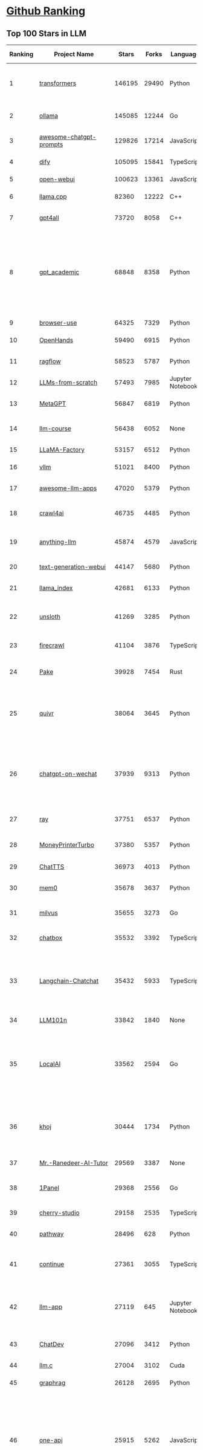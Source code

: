 [Github Ranking](../README.md)
==========

## Top 100 Stars in LLM

| Ranking | Project Name | Stars | Forks | Language | Open Issues | Description | Last Commit |
| ------- | ------------ | ----- | ----- | -------- | ----------- | ----------- | ----------- |
| 1 | [transformers](https://github.com/huggingface/transformers) | 146195 | 29490 | Python | 1071 | 🤗 Transformers: the model-definition framework for state-of-the-art machine learning models in text, vision, audio, and multimodal models, for both inference and training.  | 2025-06-29T22:19:20Z |
| 2 | [ollama](https://github.com/ollama/ollama) | 145085 | 12244 | Go | 1612 | Get up and running with Llama 3.3, DeepSeek-R1, Phi-4, Gemma 3, Mistral Small 3.1 and other large language models. | 2025-06-29T21:59:55Z |
| 3 | [awesome-chatgpt-prompts](https://github.com/f/awesome-chatgpt-prompts) | 129826 | 17214 | JavaScript | 0 | This repo includes ChatGPT prompt curation to use ChatGPT and other LLM tools better. | 2025-06-18T17:50:37Z |
| 4 | [dify](https://github.com/langgenius/dify) | 105095 | 15841 | TypeScript | 694 | Production-ready platform for agentic workflow development. | 2025-06-30T03:25:42Z |
| 5 | [open-webui](https://github.com/open-webui/open-webui) | 100623 | 13361 | JavaScript | 171 | User-friendly AI Interface (Supports Ollama, OpenAI API, ...) | 2025-06-28T15:29:30Z |
| 6 | [llama.cpp](https://github.com/ggml-org/llama.cpp) | 82360 | 12222 | C++ | 306 | LLM inference in C/C++ | 2025-06-29T20:10:31Z |
| 7 | [gpt4all](https://github.com/nomic-ai/gpt4all) | 73720 | 8058 | C++ | 689 | GPT4All: Run Local LLMs on Any Device. Open-source and available for commercial use. | 2025-05-27T20:05:19Z |
| 8 | [gpt_academic](https://github.com/binary-husky/gpt_academic) | 68848 | 8358 | Python | 259 | 为GPT/GLM等LLM大语言模型提供实用化交互接口，特别优化论文阅读/润色/写作体验，模块化设计，支持自定义快捷按钮&函数插件，支持Python和C++等项目剖析&自译解功能，PDF/LaTex论文翻译&总结功能，支持并行问询多种LLM模型，支持chatglm3等本地模型。接入通义千问, deepseekcoder, 讯飞星火, 文心一言, llama2, rwkv, claude2, moss等。 | 2025-06-24T17:35:03Z |
| 9 | [browser-use](https://github.com/browser-use/browser-use) | 64325 | 7329 | Python | 447 | 🌐 Make websites accessible for AI agents. Automate tasks online with ease. | 2025-06-29T21:33:49Z |
| 10 | [OpenHands](https://github.com/All-Hands-AI/OpenHands) | 59490 | 6915 | Python | 303 | 🙌 OpenHands: Code Less, Make More | 2025-06-30T03:13:48Z |
| 11 | [ragflow](https://github.com/infiniflow/ragflow) | 58523 | 5787 | Python | 2325 | RAGFlow is an open-source RAG (Retrieval-Augmented Generation) engine based on deep document understanding. | 2025-06-30T03:22:11Z |
| 12 | [LLMs-from-scratch](https://github.com/rasbt/LLMs-from-scratch) | 57493 | 7985 | Jupyter Notebook | 2 | Implement a ChatGPT-like LLM in PyTorch from scratch, step by step | 2025-06-28T15:07:17Z |
| 13 | [MetaGPT](https://github.com/FoundationAgents/MetaGPT) | 56847 | 6819 | Python | 25 | 🌟 The Multi-Agent Framework: First AI Software Company, Towards Natural Language Programming | 2025-06-29T02:55:02Z |
| 14 | [llm-course](https://github.com/mlabonne/llm-course) | 56438 | 6052 | None | 53 | Course to get into Large Language Models (LLMs) with roadmaps and Colab notebooks. | 2025-06-04T16:09:23Z |
| 15 | [LLaMA-Factory](https://github.com/hiyouga/LLaMA-Factory) | 53157 | 6512 | Python | 506 | Unified Efficient Fine-Tuning of 100+ LLMs & VLMs (ACL 2024) | 2025-06-29T17:09:41Z |
| 16 | [vllm](https://github.com/vllm-project/vllm) | 51021 | 8400 | Python | 1878 | A high-throughput and memory-efficient inference and serving engine for LLMs | 2025-06-30T03:34:56Z |
| 17 | [awesome-llm-apps](https://github.com/Shubhamsaboo/awesome-llm-apps) | 47020 | 5379 | Python | 4 | Collection of awesome LLM apps with AI Agents and RAG using OpenAI, Anthropic, Gemini and opensource models. | 2025-06-29T02:41:33Z |
| 18 | [crawl4ai](https://github.com/unclecode/crawl4ai) | 46735 | 4485 | Python | 168 | 🚀🤖 Crawl4AI: Open-source LLM Friendly Web Crawler & Scraper. Don't be shy, join here: https://discord.gg/jP8KfhDhyN | 2025-06-29T12:42:02Z |
| 19 | [anything-llm](https://github.com/Mintplex-Labs/anything-llm) | 45874 | 4579 | JavaScript | 272 | The all-in-one Desktop & Docker AI application with built-in RAG, AI agents, No-code agent builder, MCP compatibility,  and more. | 2025-06-24T23:19:52Z |
| 20 | [text-generation-webui](https://github.com/oobabooga/text-generation-webui) | 44147 | 5680 | Python | 2550 | LLM UI with advanced features, easy setup, and multiple backend support. | 2025-06-25T18:05:27Z |
| 21 | [llama_index](https://github.com/run-llama/llama_index) | 42681 | 6133 | Python | 223 | LlamaIndex is the leading framework for building LLM-powered agents over your data. | 2025-06-29T21:30:41Z |
| 22 | [unsloth](https://github.com/unslothai/unsloth) | 41269 | 3285 | Python | 598 | Fine-tuning & Reinforcement Learning for LLMs. 🦥 Train Qwen3, Llama 4, DeepSeek-R1, Gemma 3, TTS 2x faster with 70% less VRAM. | 2025-06-30T00:36:23Z |
| 23 | [firecrawl](https://github.com/mendableai/firecrawl) | 41104 | 3876 | TypeScript | 139 | 🔥 Turn entire websites into LLM-ready markdown or structured data. Scrape, crawl and extract with a single API. | 2025-06-27T16:56:10Z |
| 24 | [Pake](https://github.com/tw93/Pake) | 39928 | 7454 | Rust | 65 | 🤱🏻 Turn any webpage into a desktop app with Rust.  🤱🏻 利用 Rust 轻松构建轻量级多端桌面应用 | 2025-03-25T12:35:16Z |
| 25 | [quivr](https://github.com/QuivrHQ/quivr) | 38064 | 3645 | Python | 1 | Opiniated RAG for integrating GenAI in your apps 🧠   Focus on your product rather than the RAG. Easy integration in existing products with customisation!  Any LLM: GPT4, Groq, Llama. Any Vectorstore: PGVector, Faiss. Any Files. Anyway you want.  | 2025-06-27T14:44:02Z |
| 26 | [chatgpt-on-wechat](https://github.com/zhayujie/chatgpt-on-wechat) | 37939 | 9313 | Python | 295 | 基于大模型搭建的聊天机器人，同时支持 微信公众号、企业微信应用、飞书、钉钉 等接入，可选择ChatGPT/Claude/DeepSeek/文心一言/讯飞星火/通义千问/ Gemini/GLM-4/Kimi/LinkAI，能处理文本、语音和图片，访问操作系统和互联网，支持基于自有知识库进行定制企业智能客服。 | 2025-06-29T14:41:10Z |
| 27 | [ray](https://github.com/ray-project/ray) | 37751 | 6537 | Python | 3828 | Ray is an AI compute engine. Ray consists of a core distributed runtime and a set of AI Libraries for accelerating ML workloads. | 2025-06-30T03:02:29Z |
| 28 | [MoneyPrinterTurbo](https://github.com/harry0703/MoneyPrinterTurbo) | 37380 | 5357 | Python | 167 | 利用AI大模型，一键生成高清短视频 Generate short videos with one click using AI LLM. | 2025-06-11T06:34:54Z |
| 29 | [ChatTTS](https://github.com/2noise/ChatTTS) | 36973 | 4013 | Python | 58 | A generative speech model for daily dialogue. | 2025-05-23T13:00:56Z |
| 30 | [mem0](https://github.com/mem0ai/mem0) | 35678 | 3637 | Python | 362 | Memory for AI Agents; Announcing OpenMemory MCP - local and secure memory management. | 2025-06-28T10:08:59Z |
| 31 | [milvus](https://github.com/milvus-io/milvus) | 35655 | 3273 | Go | 655 | Milvus is a high-performance, cloud-native vector database built for scalable vector ANN search | 2025-06-30T02:24:56Z |
| 32 | [chatbox](https://github.com/chatboxai/chatbox) | 35532 | 3392 | TypeScript | 731 | User-friendly Desktop Client App for AI Models/LLMs (GPT, Claude, Gemini, Ollama...) | 2025-06-29T13:46:24Z |
| 33 | [Langchain-Chatchat](https://github.com/chatchat-space/Langchain-Chatchat) | 35432 | 5933 | TypeScript | 154 | Langchain-Chatchat（原Langchain-ChatGLM）基于 Langchain 与 ChatGLM, Qwen 与 Llama 等语言模型的 RAG 与 Agent 应用 \| Langchain-Chatchat (formerly langchain-ChatGLM), local knowledge based LLM (like ChatGLM, Qwen and Llama) RAG and Agent app with langchain  | 2025-03-25T15:45:51Z |
| 34 | [LLM101n](https://github.com/karpathy/LLM101n) | 33842 | 1840 | None | 0 | LLM101n: Let's build a Storyteller | 2024-08-01T01:20:33Z |
| 35 | [LocalAI](https://github.com/mudler/LocalAI) | 33562 | 2594 | Go | 445 | :robot: The free, Open Source alternative to OpenAI, Claude and others. Self-hosted and local-first. Drop-in replacement for OpenAI,  running on consumer-grade hardware. No GPU required. Runs gguf, transformers, diffusers and many more models architectures. Features: Generate Text, Audio, Video, Images, Voice Cloning, Distributed, P2P inference | 2025-06-29T22:49:47Z |
| 36 | [khoj](https://github.com/khoj-ai/khoj) | 30444 | 1734 | Python | 77 | Your AI second brain. Self-hostable. Get answers from the web or your docs. Build custom agents, schedule automations, do deep research. Turn any online or local LLM into your personal, autonomous AI (gpt, claude, gemini, llama, qwen, mistral). Get started - free. | 2025-06-28T01:23:20Z |
| 37 | [Mr.-Ranedeer-AI-Tutor](https://github.com/JushBJJ/Mr.-Ranedeer-AI-Tutor) | 29569 | 3387 | None | 13 | A GPT-4 AI Tutor Prompt for customizable personalized learning experiences. | 2025-06-14T06:58:48Z |
| 38 | [1Panel](https://github.com/1Panel-dev/1Panel) | 29368 | 2556 | Go | 615 | 🔥 1Panel provides an intuitive web interface and MCP Server to manage websites, files, containers, databases, and LLMs on a Linux server. | 2025-06-30T03:55:32Z |
| 39 | [cherry-studio](https://github.com/CherryHQ/cherry-studio) | 29158 | 2535 | TypeScript | 723 | 🍒 Cherry Studio is a desktop client that supports for multiple LLM providers. | 2025-06-30T02:43:19Z |
| 40 | [pathway](https://github.com/pathwaycom/pathway) | 28496 | 628 | Python | 43 | Python ETL framework for stream processing, real-time analytics, LLM pipelines, and RAG. | 2025-06-30T03:41:32Z |
| 41 | [continue](https://github.com/continuedev/continue) | 27361 | 3055 | TypeScript | 910 | ⏩ Create, share, and use custom AI code assistants with our open-source IDE extensions and hub of models, rules, prompts, docs, and other building blocks | 2025-06-30T03:36:51Z |
| 42 | [llm-app](https://github.com/pathwaycom/llm-app) | 27119 | 645 | Jupyter Notebook | 5 | Ready-to-run cloud templates for RAG, AI pipelines, and enterprise search with live data. 🐳Docker-friendly.⚡Always in sync with Sharepoint, Google Drive, S3, Kafka, PostgreSQL, real-time data APIs, and more. | 2025-05-16T07:58:43Z |
| 43 | [ChatDev](https://github.com/OpenBMB/ChatDev) | 27096 | 3412 | Python | 22 | Create Customized Software using Natural Language Idea (through LLM-powered Multi-Agent Collaboration) | 2025-06-05T23:58:06Z |
| 44 | [llm.c](https://github.com/karpathy/llm.c) | 27004 | 3102 | Cuda | 86 | LLM training in simple, raw C/CUDA | 2025-06-26T17:03:40Z |
| 45 | [graphrag](https://github.com/microsoft/graphrag) | 26128 | 2695 | Python | 135 | A modular graph-based Retrieval-Augmented Generation (RAG) system | 2025-06-23T22:38:11Z |
| 46 | [one-api](https://github.com/songquanpeng/one-api) | 25915 | 5262 | JavaScript | 865 | LLM API 管理 & 分发系统，支持 OpenAI、Azure、Anthropic Claude、Google Gemini、DeepSeek、字节豆包、ChatGLM、文心一言、讯飞星火、通义千问、360 智脑、腾讯混元等主流模型，统一 API 适配，可用于 key 管理与二次分发。单可执行文件，提供 Docker 镜像，一键部署，开箱即用。LLM API management & key redistribution system, unifying multiple providers under a single API. Single binary, Docker-ready, with an English UI. | 2025-02-21T11:30:22Z |
| 47 | [composio](https://github.com/ComposioHQ/composio) | 25551 | 4422 | TypeScript | 49 | Composio equips your AI agents & LLMs with 100+ high-quality integrations via function calling | 2025-06-29T11:27:43Z |
| 48 | [void](https://github.com/voideditor/void) | 25303 | 1699 | TypeScript | 209 | None | 2025-06-29T23:34:44Z |
| 49 | [storm](https://github.com/stanford-oval/storm) | 25255 | 2286 | Python | 51 | An LLM-powered knowledge curation system that researches a topic and generates a full-length report with citations. | 2025-06-27T00:18:40Z |
| 50 | [semantic-kernel](https://github.com/microsoft/semantic-kernel) | 25225 | 4011 | C# | 438 | Integrate cutting-edge LLM technology quickly and easily into your apps | 2025-06-29T07:29:15Z |
| 51 | [FastGPT](https://github.com/labring/FastGPT) | 24918 | 6417 | TypeScript | 559 | FastGPT is a knowledge-based platform built on the LLMs, offers a comprehensive suite of out-of-the-box capabilities such as data processing, RAG retrieval, and visual AI workflow orchestration, letting you easily develop and deploy complex question-answering systems without the need for extensive setup or configuration. | 2025-06-30T03:06:45Z |
| 52 | [litellm](https://github.com/BerriAI/litellm) | 24715 | 3342 | Python | 865 | Python SDK, Proxy Server (LLM Gateway) to call 100+ LLM APIs in OpenAI format - [Bedrock, Azure, OpenAI, VertexAI, Cohere, Anthropic, Sagemaker, HuggingFace, Replicate, Groq] | 2025-06-29T06:19:21Z |
| 53 | [JARVIS](https://github.com/microsoft/JARVIS) | 24203 | 2031 | Python | 79 | JARVIS, a system to connect LLMs with ML community. Paper: https://arxiv.org/pdf/2303.17580.pdf | 2024-09-26T06:43:22Z |
| 54 | [Awesome-LLM](https://github.com/Hannibal046/Awesome-LLM) | 24013 | 2025 | None | 8 | Awesome-LLM: a curated list of Large Language Model | 2025-05-09T10:06:31Z |
| 55 | [gin-vue-admin](https://github.com/flipped-aurora/gin-vue-admin) | 23101 | 6743 | Go | 21 | 🚀Vite+Vue3+Gin拥有AI辅助的基础开发平台，支持TS和JS混用。它集成了JWT鉴权、权限管理、动态路由、显隐可控组件、分页封装、多点登录拦截、资源权限、上传下载、代码生成器、表单生成器和可配置的导入导出等开发必备功能。 | 2025-06-29T05:27:12Z |
| 56 | [llamafile](https://github.com/Mozilla-Ocho/llamafile) | 22674 | 1192 | C++ | 153 | Distribute and run LLMs with a single file. | 2025-05-14T22:23:40Z |
| 57 | [gpt-researcher](https://github.com/assafelovic/gpt-researcher) | 22121 | 2908 | Python | 107 | LLM based autonomous agent that conducts deep local and web research on any topic and generates a long report with citations. | 2025-06-26T06:32:21Z |
| 58 | [CopilotKit](https://github.com/CopilotKit/CopilotKit) | 21579 | 2929 | TypeScript | 160 | React UI + elegant infrastructure for AI Copilots, AI chatbots, and in-app AI agents. The Agentic last-mile 🪁 | 2025-06-29T09:07:24Z |
| 59 | [unilm](https://github.com/microsoft/unilm) | 21449 | 2641 | Python | 628 | Large-scale Self-supervised Pre-training Across Tasks, Languages, and Modalities | 2025-06-03T09:54:32Z |
| 60 | [haystack](https://github.com/deepset-ai/haystack) | 21322 | 2235 | Python | 117 | AI orchestration framework to build customizable, production-ready LLM applications. Connect components (models, vector DBs, file converters) to pipelines or agents that can interact with your data. With advanced retrieval methods, it's best suited for building RAG, question answering, semantic search or conversational agent chatbots. | 2025-06-29T18:33:49Z |
| 61 | [gitleaks](https://github.com/gitleaks/gitleaks) | 21261 | 1663 | Go | 206 | Find secrets with Gitleaks 🔑 | 2025-06-16T14:37:32Z |
| 62 | [mlc-llm](https://github.com/mlc-ai/mlc-llm) | 20880 | 1757 | Python | 275 | Universal LLM Deployment Engine with ML Compilation | 2025-06-25T15:48:27Z |
| 63 | [pandas-ai](https://github.com/sinaptik-ai/pandas-ai) | 20767 | 1990 | Python | 9 | Chat with your database or your datalake (SQL, CSV, parquet). PandasAI makes data analysis conversational using LLMs and RAG. | 2025-06-29T12:52:50Z |
| 64 | [Awesome-Chinese-LLM](https://github.com/HqWu-HITCS/Awesome-Chinese-LLM) | 20510 | 1965 | None | 5 | 整理开源的中文大语言模型，以规模较小、可私有化部署、训练成本较低的模型为主，包括底座模型，垂直领域微调及应用，数据集与教程等。 | 2025-05-19T06:11:57Z |
| 65 | [BitNet](https://github.com/microsoft/BitNet) | 20374 | 1528 | Python | 111 | Official inference framework for 1-bit LLMs | 2025-06-03T06:14:20Z |
| 66 | [architecture.of.internet-product](https://github.com/davideuler/architecture.of.internet-product) | 20304 | 4688 | HTML | 3 | 互联网公司技术架构，微信/淘宝/微博/腾讯/阿里/美团点评/百度/OpenAI/Google/Facebook/Amazon/eBay的架构，欢迎PR补充 | 2024-02-17T12:02:24Z |
| 67 | [Scrapegraph-ai](https://github.com/ScrapeGraphAI/Scrapegraph-ai) | 20137 | 1717 | Python | 12 | Python scraper based on AI | 2025-06-26T18:36:20Z |
| 68 | [llm-cookbook](https://github.com/datawhalechina/llm-cookbook) | 20121 | 2427 | Jupyter Notebook | 2 | 面向开发者的 LLM 入门教程，吴恩达大模型系列课程中文版 | 2025-06-12T14:48:07Z |
| 69 | [self-llm](https://github.com/datawhalechina/self-llm) | 19766 | 2030 | Jupyter Notebook | 134 | 《开源大模型食用指南》针对中国宝宝量身打造的基于Linux环境快速微调（全参数/Lora）、部署国内外开源大模型（LLM）/多模态大模型（MLLM）教程 | 2025-06-28T12:24:32Z |
| 70 | [agenticSeek](https://github.com/Fosowl/agenticSeek) | 19634 | 1916 | Python | 24 | Fully Local Manus AI. No APIs, No $200 monthly bills. Enjoy an autonomous agent that thinks, browses the web, and code for the sole cost of electricity. 🔔 Official updates only via twitter @Martin993886460 (Beware of fake) | 2025-06-28T12:57:29Z |
| 71 | [llm-action](https://github.com/liguodongiot/llm-action) | 18902 | 2255 | HTML | 15 | 本项目旨在分享大模型相关技术原理以及实战经验（大模型工程化、大模型应用落地） | 2025-06-22T12:26:02Z |
| 72 | [peft](https://github.com/huggingface/peft) | 18880 | 1930 | Python | 26 | 🤗 PEFT: State-of-the-art Parameter-Efficient Fine-Tuning. | 2025-06-27T14:57:06Z |
| 73 | [Chinese-LLaMA-Alpaca](https://github.com/ymcui/Chinese-LLaMA-Alpaca) | 18866 | 1890 | Python | 1 | 中文LLaMA&Alpaca大语言模型+本地CPU/GPU训练部署 (Chinese LLaMA & Alpaca LLMs) | 2024-04-30T04:28:38Z |
| 74 | [Qwen](https://github.com/QwenLM/Qwen) | 18580 | 1523 | Python | 9 | The official repo of Qwen (通义千问) chat & pretrained large language model proposed by Alibaba Cloud. | 2025-06-16T08:59:28Z |
| 75 | [vanna](https://github.com/vanna-ai/vanna) | 18387 | 1664 | Python | 186 | 🤖 Chat with your SQL database 📊. Accurate Text-to-SQL Generation via LLMs using RAG 🔄. | 2025-04-10T03:18:09Z |
| 76 | [RAG_Techniques](https://github.com/NirDiamant/RAG_Techniques) | 18200 | 1839 | Jupyter Notebook | 1 | This repository showcases various advanced techniques for Retrieval-Augmented Generation (RAG) systems. RAG systems combine information retrieval with generative models to provide accurate and contextually rich responses. | 2025-06-17T16:08:24Z |
| 77 | [crawlee](https://github.com/apify/crawlee) | 18056 | 845 | TypeScript | 129 | Crawlee—A web scraping and browser automation library for Node.js to build reliable crawlers. In JavaScript and TypeScript. Extract data for AI, LLMs, RAG, or GPTs. Download HTML, PDF, JPG, PNG, and other files from websites. Works with Puppeteer, Playwright, Cheerio, JSDOM, and raw HTTP. Both headful and headless mode. With proxy rotation. | 2025-06-28T11:00:20Z |
| 78 | [LightRAG](https://github.com/HKUDS/LightRAG) | 17909 | 2509 | Python | 348 | "LightRAG: Simple and Fast Retrieval-Augmented Generation" | 2025-06-30T03:35:10Z |
| 79 | [agentic](https://github.com/transitive-bullshit/agentic) | 17703 | 2232 | TypeScript | 12 | Agentic is the App Store for LLM tools. Your API ⇒ Paid MCP. Instantly. | 2025-06-29T18:21:41Z |
| 80 | [llama-cookbook](https://github.com/meta-llama/llama-cookbook) | 17554 | 2538 | Jupyter Notebook | 20 | Welcome to the Llama Cookbook! This is your go to guide for Building with Llama: Getting started with Inference, Fine-Tuning, RAG. We also show you how to solve end to end problems using Llama model family and using them on various provider services   | 2025-06-28T18:20:36Z |
| 81 | [Janus](https://github.com/deepseek-ai/Janus) | 17408 | 2238 | Python | 151 | Janus-Series: Unified Multimodal Understanding and Generation Models | 2025-02-01T07:58:29Z |
| 82 | [repomix](https://github.com/yamadashy/repomix) | 17275 | 752 | TypeScript | 96 | 📦 Repomix is a powerful tool that packs your entire repository into a single, AI-friendly file. Perfect for when you need to feed your codebase to Large Language Models (LLMs) or other AI tools like Claude, ChatGPT, DeepSeek, Perplexity, Gemini, Gemma, Llama, Grok, and more. | 2025-06-30T02:14:43Z |
| 83 | [letta](https://github.com/letta-ai/letta) | 17076 | 1769 | Python | 19 | Letta (formerly MemGPT) is the stateful agents framework with memory, reasoning, and context management. | 2025-06-29T22:56:47Z |
| 84 | [MaxKB](https://github.com/1Panel-dev/MaxKB) | 16928 | 2192 | Python | 154 | 💬 MaxKB is an open-source AI assistant for enterprise. It seamlessly integrates RAG pipelines, supports robust workflows, and provides MCP tool-use capabilities. | 2025-06-30T03:51:00Z |
| 85 | [DB-GPT](https://github.com/eosphoros-ai/DB-GPT) | 16853 | 2328 | Python | 405 | AI Native Data App Development framework with AWEL(Agentic Workflow Expression Language) and Agents | 2025-06-27T10:06:20Z |
| 86 | [SWE-agent](https://github.com/SWE-agent/SWE-agent) | 16501 | 1696 | Python | 32 | SWE-agent takes a GitHub issue and tries to automatically fix it, using your LM of choice. It can also be employed for offensive cybersecurity or competitive coding challenges. [NeurIPS 2024]  | 2025-06-27T00:32:00Z |
| 87 | [evals](https://github.com/openai/evals) | 16472 | 2746 | Python | 99 | Evals is a framework for evaluating LLMs and LLM systems, and an open-source registry of benchmarks. | 2024-12-18T22:09:47Z |
| 88 | [SuperAGI](https://github.com/TransformerOptimus/SuperAGI) | 16472 | 2024 | Python | 145 | <⚡️> SuperAGI - A dev-first open source autonomous AI agent framework. Enabling developers to build, manage & run useful autonomous agents quickly and reliably. | 2025-01-22T22:14:07Z |
| 89 | [RagaAI-Catalyst](https://github.com/raga-ai-hub/RagaAI-Catalyst) | 16180 | 3760 | Python | 8 | Python SDK for Agent AI Observability, Monitoring and Evaluation Framework. Includes features like agent, llm and tools tracing, debugging multi-agentic system, self-hosted dashboard and advanced analytics with timeline and execution graph view  | 2025-06-23T05:59:18Z |
| 90 | [suna](https://github.com/kortix-ai/suna) | 16143 | 2487 | TypeScript | 161 | Suna - Open Source Generalist AI Agent | 2025-06-28T19:34:07Z |
| 91 | [kubesphere](https://github.com/kubesphere/kubesphere) | 16117 | 2221 | Go | 346 | The container platform tailored for Kubernetes multi-cloud, datacenter, and edge management ⎈ 🖥 ☁️ | 2025-06-13T01:48:48Z |
| 92 | [context7](https://github.com/upstash/context7) | 16062 | 790 | JavaScript | 54 | Context7 MCP Server -- Up-to-date code documentation for LLMs and AI code editors | 2025-06-26T07:36:05Z |
| 93 | [DocsGPT](https://github.com/arc53/DocsGPT) | 15836 | 1684 | TypeScript | 22 | DocsGPT is an open-source genAI tool that helps users get reliable answers from knowledge source, while avoiding hallucinations. It enables private and reliable information retrieval, with tooling and agentic system capability built in. | 2025-06-28T04:24:14Z |
| 94 | [web-llm](https://github.com/mlc-ai/web-llm) | 15793 | 1037 | TypeScript | 111 | High-performance In-browser LLM Inference Engine  | 2025-05-05T03:17:42Z |
| 95 | [ChatGLM2-6B](https://github.com/THUDM/ChatGLM2-6B) | 15720 | 1835 | Python | 430 | ChatGLM2-6B: An Open Bilingual Chat LLM \| 开源双语对话语言模型 | 2024-06-27T04:05:08Z |
| 96 | [SillyTavern](https://github.com/SillyTavern/SillyTavern) | 15640 | 3492 | JavaScript | 272 | LLM Frontend for Power Users. | 2025-06-29T15:09:56Z |
| 97 | [sglang](https://github.com/sgl-project/sglang) | 15552 | 2212 | Python | 489 | SGLang is a fast serving framework for large language models and vision language models. | 2025-06-30T02:45:25Z |
| 98 | [ChuanhuChatGPT](https://github.com/GaiZhenbiao/ChuanhuChatGPT) | 15412 | 2278 | Python | 122 | GUI for ChatGPT API and many LLMs. Supports agents, file-based QA, GPT finetuning and query with web search. All with a neat UI. | 2025-03-13T09:36:38Z |
| 99 | [Self-Hosting-Guide](https://github.com/mikeroyal/Self-Hosting-Guide) | 15345 | 773 | Dockerfile | 14 | Self-Hosting Guide. Learn all about  locally hosting (on premises & private web servers) and managing software applications by yourself or your organization. Including Cloud, LLMs, WireGuard, Automation, Home Assistant, and Networking. | 2025-06-27T01:51:16Z |
| 100 | [ai](https://github.com/vercel/ai) | 15297 | 2464 | TypeScript | 404 | The AI Toolkit for TypeScript. From the creators of Next.js, the AI SDK is a free open-source library for building AI-powered applications and agents  | 2025-06-29T08:53:28Z |

